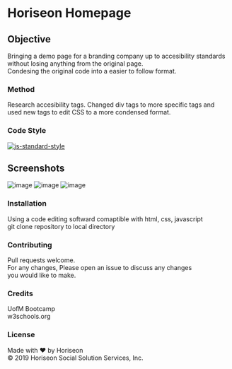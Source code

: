 # Horiseon Homepage

## Objective

Bringing a demo page for a branding company up to accesibility standards without losing anything from the original page.<br>
Condesing the original code into a easier to follow format.

### Method
Research accesibility tags. Changed div tags to more specific tags and used new tags to edit CSS to a more condensed format. 

### Code Style

[![js-standard-style](https://img.shields.io/badge/code%20style-standard-brightgreen.svg?style=flat)](https://github.com/feross/standard)

## Screenshots

![image](https://user-images.githubusercontent.com/71057611/94976495-c639f200-04da-11eb-94b0-d4a1f25e809f.png)
![image](https://user-images.githubusercontent.com/71057611/94976569-013c2580-04db-11eb-9fcc-c88d0844bed0.png)
![image](https://user-images.githubusercontent.com/71057611/94976617-2466d500-04db-11eb-939f-48091cdd230d.png)


### Installation

Using a code editing softward comaptible with html, css, javascript <br>
git clone repository to local directory

### Contributing
Pull requests welcome. <br>
For any changes, Please open an issue to discuss any changes<br>
you would like to make.

### Credits

UofM Bootcamp<br>
w3schools.org

### License

Made with ❤️️ by Horiseon<br>
&copy; 2019 Horiseon Social Solution Services, Inc.